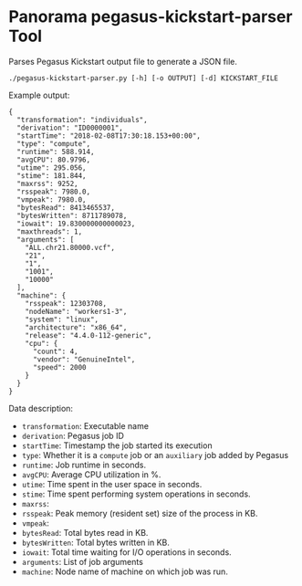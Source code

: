 # Panorama pegasus-kickstart-parser Tool

Parses Pegasus Kickstart output file to generate a JSON file.

```
./pegasus-kickstart-parser.py [-h] [-o OUTPUT] [-d] KICKSTART_FILE 
```

Example output:

```
{
  "transformation": "individuals", 
  "derivation": "ID0000001", 
  "startTime": "2018-02-08T17:30:18.153+00:00", 
  "type": "compute", 
  "runtime": 588.914, 
  "avgCPU": 80.9796, 
  "utime": 295.056, 
  "stime": 181.844, 
  "maxrss": 9252, 
  "rsspeak": 7980.0, 
  "vmpeak": 7980.0, 
  "bytesRead": 8413465537, 
  "bytesWritten": 8711789078, 
  "iowait": 19.830000000000023, 
  "maxthreads": 1, 
  "arguments": [
    "ALL.chr21.80000.vcf", 
    "21", 
    "1", 
    "1001", 
    "10000"
  ], 
  "machine": {
    "rsspeak": 12303708, 
    "nodeName": "workers1-3", 
    "system": "linux", 
    "architecture": "x86_64", 
    "release": "4.4.0-112-generic", 
    "cpu": {
      "count": 4, 
      "vendor": "GenuineIntel", 
      "speed": 2000
    }
  }
}
```

Data description:

- `transformation`: Executable name
- `derivation`: Pegasus job ID
- `startTime`: Timestamp the job started its execution
- `type`: Whether it is a `compute` job or an `auxiliary` job added by Pegasus
- `runtime`: Job runtime in seconds.
- `avgCPU`: Average CPU utilization in %.
- `utime`: Time spent in the user space in seconds.
- `stime`: Time spent performing system operations in seconds.
- `maxrss`:
- `rsspeak`: Peak memory (resident set) size of the process in KB.
- `vmpeak`:
- `bytesRead`: Total bytes read in KB.
- `bytesWritten`: Total bytes written in KB.
- `iowait`: Total time waiting for I/O operations in seconds.
- `arguments`: List of job arguments
- `machine`: Node name of machine on which job was run. 
